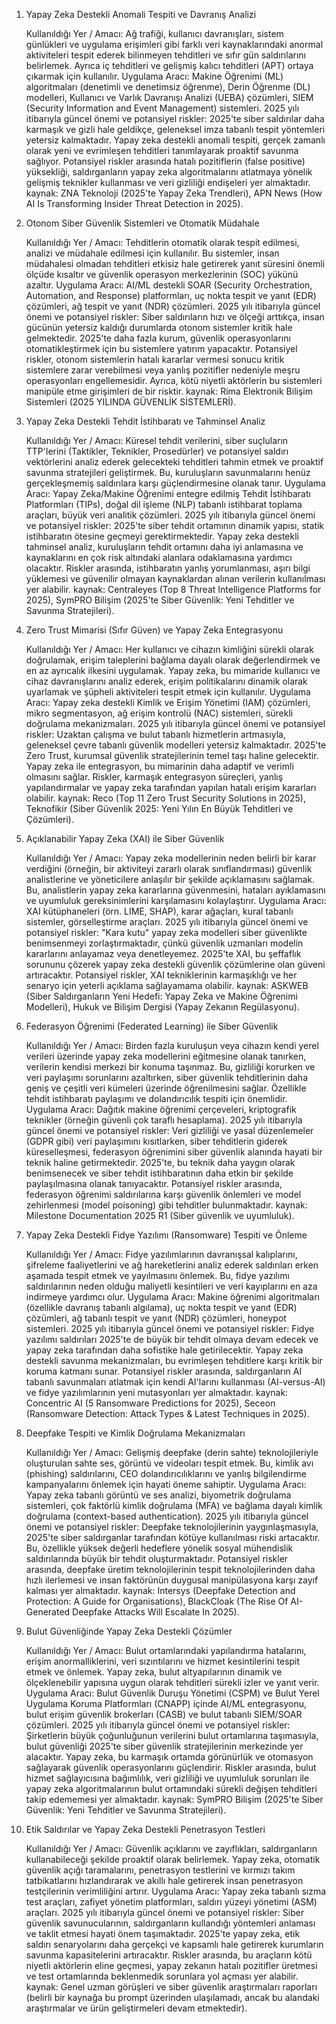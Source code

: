 1. Yapay Zeka Destekli Anomali Tespiti ve Davranış Analizi

    Kullanıldığı Yer / Amacı: Ağ trafiği, kullanıcı davranışları, sistem günlükleri ve uygulama erişimleri gibi farklı veri kaynaklarındaki anormal aktiviteleri tespit ederek bilinmeyen tehditleri ve sıfır gün saldırılarını belirlemek. Ayrıca iç tehditleri ve gelişmiş kalıcı tehditleri (APT) ortaya çıkarmak için kullanılır.
    Uygulama Aracı: Makine Öğrenimi (ML) algoritmaları (denetimli ve denetimsiz öğrenme), Derin Öğrenme (DL) modelleri, Kullanıcı ve Varlık Davranışı Analizi (UEBA) çözümleri, SIEM (Security Information and Event Management) sistemleri.
    2025 yılı itibarıyla güncel önemi ve potansiyel riskler: 2025'te siber saldırılar daha karmaşık ve gizli hale geldikçe, geleneksel imza tabanlı tespit yöntemleri yetersiz kalmaktadır. Yapay zeka destekli anomali tespiti, gerçek zamanlı olarak yeni ve evrimleşen tehditleri tanımlayarak proaktif savunma sağlıyor. Potansiyel riskler arasında hatalı pozitiflerin (false positive) yüksekliği, saldırganların yapay zeka algoritmalarını atlatmaya yönelik gelişmiş teknikler kullanması ve veri gizliliği endişeleri yer almaktadır.
     kaynak: ZNA Teknoloji (2025'te Yapay Zeka Trendleri), APN News (How AI Is Transforming Insider Threat Detection in 2025).

2. Otonom Siber Güvenlik Sistemleri ve Otomatik Müdahale

    Kullanıldığı Yer / Amacı: Tehditlerin otomatik olarak tespit edilmesi, analizi ve müdahale edilmesi için kullanılır. Bu sistemler, insan müdahalesi olmadan tehditleri etkisiz hale getirerek yanıt süresini önemli ölçüde kısaltır ve güvenlik operasyon merkezlerinin (SOC) yükünü azaltır.
    Uygulama Aracı: AI/ML destekli SOAR (Security Orchestration, Automation, and Response) platformları, uç nokta tespit ve yanıt (EDR) çözümleri, ağ tespit ve yanıt (NDR) çözümleri.
    2025 yılı itibarıyla güncel önemi ve potansiyel riskler: Siber saldırıların hızı ve ölçeği arttıkça, insan gücünün yetersiz kaldığı durumlarda otonom sistemler kritik hale gelmektedir. 2025'te daha fazla kurum, güvenlik operasyonlarını otomatikleştirmek için bu sistemlere yatırım yapacaktır. Potansiyel riskler, otonom sistemlerin hatalı kararlar vermesi sonucu kritik sistemlere zarar verebilmesi veya yanlış pozitifler nedeniyle meşru operasyonları engellemesidir. Ayrıca, kötü niyetli aktörlerin bu sistemleri manipüle etme girişimleri de bir risktir.
    kaynak: Rima Elektronik Bilişim Sistemleri (2025 YILINDA GÜVENLİK SİSTEMLERİ).

3. Yapay Zeka Destekli Tehdit İstihbaratı ve Tahminsel Analiz

    Kullanıldığı Yer / Amacı: Küresel tehdit verilerini, siber suçluların TTP'lerini (Taktikler, Teknikler, Prosedürler) ve potansiyel saldırı vektörlerini analiz ederek gelecekteki tehditleri tahmin etmek ve proaktif savunma stratejileri geliştirmek. Bu, kuruluşların savunmalarını henüz gerçekleşmemiş saldırılara karşı güçlendirmesine olanak tanır.
    Uygulama Aracı: Yapay Zeka/Makine Öğrenimi entegre edilmiş Tehdit İstihbaratı Platformları (TIPs), doğal dil işleme (NLP) tabanlı istihbarat toplama araçları, büyük veri analitik çözümleri.
    2025 yılı itibarıyla güncel önemi ve potansiyel riskler: 2025'te siber tehdit ortamının dinamik yapısı, statik istihbaratın ötesine geçmeyi gerektirmektedir. Yapay zeka destekli tahminsel analiz, kuruluşların tehdit ortamını daha iyi anlamasına ve kaynaklarını en çok risk altındaki alanlara odaklamasına yardımcı olacaktır. Riskler arasında, istihbaratın yanlış yorumlanması, aşırı bilgi yüklemesi ve güvenilir olmayan kaynaklardan alınan verilerin kullanılması yer alabilir.
   kaynak: Centraleyes (Top 8 Threat Intelligence Platforms for 2025), SymPRO Bilişim (2025'te Siber Güvenlik: Yeni Tehditler ve Savunma Stratejileri).

4. Zero Trust Mimarisi (Sıfır Güven) ve Yapay Zeka Entegrasyonu

    Kullanıldığı Yer / Amacı: Her kullanıcı ve cihazın kimliğini sürekli olarak doğrulamak, erişim taleplerini bağlama dayalı olarak değerlendirmek ve en az ayrıcalık ilkesini uygulamak. Yapay zeka, bu mimaride kullanıcı ve cihaz davranışlarını analiz ederek, erişim politikalarını dinamik olarak uyarlamak ve şüpheli aktiviteleri tespit etmek için kullanılır.
    Uygulama Aracı: Yapay zeka destekli Kimlik ve Erişim Yönetimi (IAM) çözümleri, mikro segmentasyon, ağ erişim kontrolü (NAC) sistemleri, sürekli doğrulama mekanizmaları.
    2025 yılı itibarıyla güncel önemi ve potansiyel riskler: Uzaktan çalışma ve bulut tabanlı hizmetlerin artmasıyla, geleneksel çevre tabanlı güvenlik modelleri yetersiz kalmaktadır. 2025'te Zero Trust, kurumsal güvenlik stratejilerinin temel taşı haline gelecektir. Yapay zeka ile entegrasyon, bu mimarinin daha adaptif ve verimli olmasını sağlar. Riskler, karmaşık entegrasyon süreçleri, yanlış yapılandırmalar ve yapay zeka tarafından yapılan hatalı erişim kararları olabilir.
     kaynak: Reco (Top 11 Zero Trust Security Solutions in 2025), Teknofikir (Siber Güvenlik 2025: Yeni Yılın En Büyük Tehditleri ve Çözümleri).

5. Açıklanabilir Yapay Zeka (XAI) ile Siber Güvenlik

    Kullanıldığı Yer / Amacı: Yapay zeka modellerinin neden belirli bir karar verdiğini (örneğin, bir aktiviteyi zararlı olarak sınıflandırması) güvenlik analistlerine ve yöneticilere anlaşılır bir şekilde açıklamasını sağlamak. Bu, analistlerin yapay zeka kararlarına güvenmesini, hataları ayıklamasını ve uyumluluk gereksinimlerini karşılamasını kolaylaştırır.
    Uygulama Aracı: XAI kütüphaneleri (örn. LIME, SHAP), karar ağaçları, kural tabanlı sistemler, görselleştirme araçları.
    2025 yılı itibarıyla güncel önemi ve potansiyel riskler: "Kara kutu" yapay zeka modelleri siber güvenlikte benimsenmeyi zorlaştırmaktadır, çünkü güvenlik uzmanları modelin kararlarını anlayamaz veya denetleyemez. 2025'te XAI, bu şeffaflık sorununu çözerek yapay zeka destekli güvenlik çözümlerine olan güveni artıracaktır. Potansiyel riskler, XAI tekniklerinin karmaşıklığı ve her senaryo için yeterli açıklama sağlayamama olabilir.
     kaynak: ASKWEB (Siber Saldırganların Yeni Hedefi: Yapay Zeka ve Makine Öğrenimi Modelleri), Hukuk ve Bilişim Dergisi (Yapay Zekanın Regülasyonu).

6. Federasyon Öğrenimi (Federated Learning) ile Siber Güvenlik

    Kullanıldığı Yer / Amacı: Birden fazla kuruluşun veya cihazın kendi yerel verileri üzerinde yapay zeka modellerini eğitmesine olanak tanırken, verilerin kendisi merkezi bir konuma taşınmaz. Bu, gizliliği korurken ve veri paylaşımı sorunlarını azaltırken, siber güvenlik tehditlerinin daha geniş ve çeşitli veri kümeleri üzerinde öğrenilmesini sağlar. Özellikle tehdit istihbaratı paylaşımı ve dolandırıcılık tespiti için önemlidir.
    Uygulama Aracı: Dağıtık makine öğrenimi çerçeveleri, kriptografik teknikler (örneğin güvenli çok taraflı hesaplama).
    2025 yılı itibarıyla güncel önemi ve potansiyel riskler: Veri gizliliği ve yasal düzenlemeler (GDPR gibi) veri paylaşımını kısıtlarken, siber tehditlerin giderek küreselleşmesi, federasyon öğrenimini siber güvenlik alanında hayati bir teknik haline getirmektedir. 2025'te, bu teknik daha yaygın olarak benimsenecek ve siber tehdit istihbaratının daha etkin bir şekilde paylaşılmasına olanak tanıyacaktır. Potansiyel riskler arasında, federasyon öğrenimi saldırılarına karşı güvenlik önlemleri ve model zehirlenmesi (model poisoning) gibi tehditler bulunmaktadır.
    kaynak: Milestone Documentation 2025 R1 (Siber güvenlik ve uyumluluk).

7. Yapay Zeka Destekli Fidye Yazılımı (Ransomware) Tespiti ve Önleme

    Kullanıldığı Yer / Amacı: Fidye yazılımlarının davranışsal kalıplarını, şifreleme faaliyetlerini ve ağ hareketlerini analiz ederek saldırıları erken aşamada tespit etmek ve yayılmasını önlemek. Bu, fidye yazılımı saldırılarının neden olduğu maliyetli kesintileri ve veri kayıplarını en aza indirmeye yardımcı olur.
    Uygulama Aracı: Makine öğrenimi algoritmaları (özellikle davranış tabanlı algılama), uç nokta tespit ve yanıt (EDR) çözümleri, ağ tabanlı tespit ve yanıt (NDR) çözümleri, honeypot sistemleri.
    2025 yılı itibarıyla güncel önemi ve potansiyel riskler: Fidye yazılımı saldırıları 2025'te de büyük bir tehdit olmaya devam edecek ve yapay zeka tarafından daha sofistike hale getirilecektir. Yapay zeka destekli savunma mekanizmaları, bu evrimleşen tehditlere karşı kritik bir koruma katmanı sunar. Potansiyel riskler arasında, saldırganların AI tabanlı savunmaları atlatmak için kendi AI'larını kullanması (AI-versus-AI) ve fidye yazılımlarının yeni mutasyonları yer almaktadır.
     kaynak: Concentric AI (5 Ransomware Predictions for 2025), Seceon (Ransomware Detection: Attack Types & Latest Techniques in 2025).

8. Deepfake Tespiti ve Kimlik Doğrulama Mekanizmaları

    Kullanıldığı Yer / Amacı: Gelişmiş deepfake (derin sahte) teknolojileriyle oluşturulan sahte ses, görüntü ve videoları tespit etmek. Bu, kimlik avı (phishing) saldırılarını, CEO dolandırıcılıklarını ve yanlış bilgilendirme kampanyalarını önlemek için hayati öneme sahiptir.
    Uygulama Aracı: Yapay zeka tabanlı görüntü ve ses analizi, biyometrik doğrulama sistemleri, çok faktörlü kimlik doğrulama (MFA) ve bağlama dayalı kimlik doğrulama (context-based authentication).
    2025 yılı itibarıyla güncel önemi ve potansiyel riskler: Deepfake teknolojilerinin yaygınlaşmasıyla, 2025'te siber saldırganlar tarafından kötüye kullanılması riski artacaktır. Bu, özellikle yüksek değerli hedeflere yönelik sosyal mühendislik saldırılarında büyük bir tehdit oluşturmaktadır. Potansiyel riskler arasında, deepfake üretim teknolojilerinin tespit teknolojilerinden daha hızlı ilerlemesi ve insan faktörünün duygusal manipülasyona karşı zayıf kalması yer almaktadır.
    kaynak: Intersys (Deepfake Detection and Protection: A Guide for Organisations), BlackCloak (The Rise Of AI-Generated Deepfake Attacks Will Escalate In 2025).

9. Bulut Güvenliğinde Yapay Zeka Destekli Çözümler

    Kullanıldığı Yer / Amacı: Bulut ortamlarındaki yapılandırma hatalarını, erişim anormalliklerini, veri sızıntılarını ve hizmet kesintilerini tespit etmek ve önlemek. Yapay zeka, bulut altyapılarının dinamik ve ölçeklenebilir yapısına uygun olarak tehditleri sürekli izler ve yanıt verir.
    Uygulama Aracı: Bulut Güvenlik Duruşu Yönetimi (CSPM) ve Bulut Yerel Uygulama Koruma Platformları (CNAPP) içinde AI/ML entegrasyonu, bulut erişim güvenlik brokerları (CASB) ve bulut tabanlı SIEM/SOAR çözümleri.
    2025 yılı itibarıyla güncel önemi ve potansiyel riskler: Şirketlerin büyük çoğunluğunun verilerini bulut ortamlarına taşımasıyla, bulut güvenliği 2025'te siber güvenlik stratejilerinin merkezinde yer alacaktır. Yapay zeka, bu karmaşık ortamda görünürlük ve otomasyon sağlayarak güvenlik operasyonlarını güçlendirir. Riskler arasında, bulut hizmet sağlayıcısına bağımlılık, veri gizliliği ve uyumluluk sorunları ile yapay zeka algoritmalarının bulut ortamındaki sürekli değişen tehditleri takip edememesi yer almaktadır.
     kaynak: SymPRO Bilişim (2025'te Siber Güvenlik: Yeni Tehditler ve Savunma Stratejileri).

10. Etik Saldırılar ve Yapay Zeka Destekli Penetrasyon Testleri

    Kullanıldığı Yer / Amacı: Güvenlik açıklarını ve zayıflıkları, saldırganların kullanabileceği şekilde proaktif olarak belirlemek. Yapay zeka, otomatik güvenlik açığı taramalarını, penetrasyon testlerini ve kırmızı takım tatbikatlarını hızlandırarak ve akıllı hale getirerek insan penetrasyon testçilerinin verimliliğini artırır.
    Uygulama Aracı: Yapay zeka tabanlı sızma test araçları, zafiyet yönetim platformları, saldırı yüzeyi yönetimi (ASM) araçları.
    2025 yılı itibarıyla güncel önemi ve potansiyel riskler: Siber güvenlik savunucularının, saldırganların kullandığı yöntemleri anlaması ve taklit etmesi hayati önem taşımaktadır. 2025'te yapay zeka, etik saldırı senaryolarını daha gerçekçi ve kapsamlı hale getirerek kurumların savunma kapasitelerini artıracaktır. Riskler arasında, bu araçların kötü niyetli aktörlerin eline geçmesi, yapay zekanın hatalı pozitifler üretmesi ve test ortamlarında beklenmedik sorunlara yol açması yer alabilir.
     kaynak: Genel uzman görüşleri ve siber güvenlik araştırmaları raporları (belirli bir kaynağa bu prompt üzerinden ulaşılamadı, ancak bu alandaki araştırmalar ve ürün geliştirmeleri devam etmektedir).